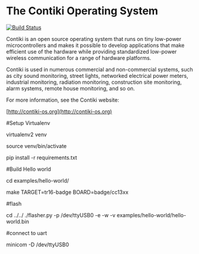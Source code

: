 The Contiki Operating System
============================

[![Build Status](https://travis-ci.org/contiki-os/contiki.svg?branch=master)](https://travis-ci.org/contiki-os/contiki/branches)

Contiki is an open source operating system that runs on tiny low-power
microcontrollers and makes it possible to develop applications that
make efficient use of the hardware while providing standardized
low-power wireless communication for a range of hardware platforms.

Contiki is used in numerous commercial and non-commercial systems,
such as city sound monitoring, street lights, networked electrical
power meters, industrial monitoring, radiation monitoring,
construction site monitoring, alarm systems, remote house monitoring,
and so on.

For more information, see the Contiki website:

[http://contiki-os.org](http://contiki-os.org)



#Setup Virtualenv

virtualenv2 venv

source venv/bin/activate

pip install -r requirements.txt


#Build Hello world

cd examples/hello-world/

make TARGET=tr16-badge BOARD=badge/cc13xx


#flash

cd ../../
./flasher.py -p /dev/ttyUSB0 -e -w -v examples/hello-world/hello-world.bin


#connect to uart

minicom -D /dev/ttyUSB0
